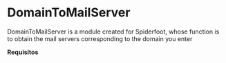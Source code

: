 # DomainToMailServer
DomainToMailServer is a module created for Spiderfoot, whose function is to obtain the mail servers corresponding to the domain you enter

**Requisitos**


